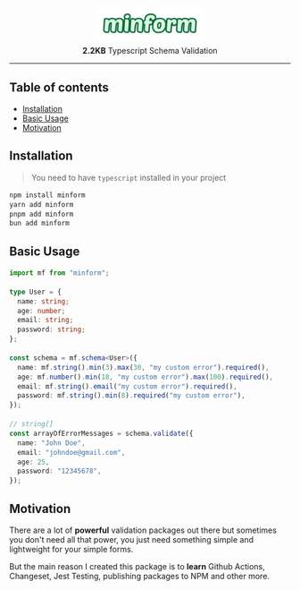 <p align="center">
  <img src="package-logo.png" width="200px" align="center" />

</p>
  <p align="center">
    <b>2.2KB</b> Typescript Schema Validation
  </p>

---

## Table of contents

- [Installation](#installation)
- [Basic Usage](#usage)
- [Motivation](#motivation)

## Installation

> You need to have `typescript` installed in your project

```bash
npm install minform
yarn add minform
pnpm add minform
bun add minform
```

## Basic Usage

```typescript
import mf from "minform";

type User = {
  name: string;
  age: number;
  email: string;
  password: string;
};

const schema = mf.schema<User>({
  name: mf.string().min(3).max(30, "my custom error").required(),
  age: mf.number().min(18, "my custom error").max(100).required(),
  email: mf.string().email("my custom error").required(),
  password: mf.string().min(8).required("my custom error"),
});

// string[]
const arrayOfErrorMessages = schema.validate({
  name: "John Doe",
  email: "johndoe@gmail.com",
  age: 25,
  password: "12345678",
});
```

## Motivation

There are a lot of **powerful** validation packages out there but sometimes you don't need all that power, you just need something simple and lightweight for your simple forms.

But the main reason I created this package is to **learn** Github Actions, Changeset, Jest Testing, publishing packages to NPM and other more.
